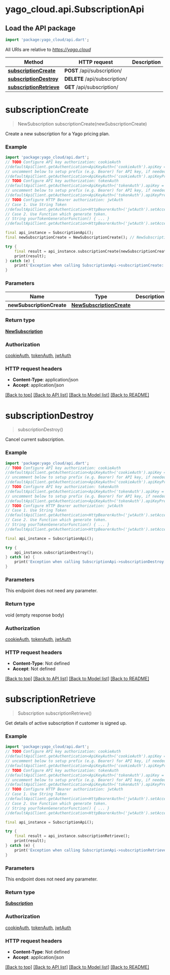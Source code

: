 # yago_cloud.api.SubscriptionApi

## Load the API package
```dart
import 'package:yago_cloud/api.dart';
```

All URIs are relative to *https://yago.cloud*

Method | HTTP request | Description
------------- | ------------- | -------------
[**subscriptionCreate**](SubscriptionApi.md#subscriptioncreate) | **POST** /api/subscription/ | 
[**subscriptionDestroy**](SubscriptionApi.md#subscriptiondestroy) | **DELETE** /api/subscription/ | 
[**subscriptionRetrieve**](SubscriptionApi.md#subscriptionretrieve) | **GET** /api/subscription/ | 


# **subscriptionCreate**
> NewSubscription subscriptionCreate(newSubscriptionCreate)



Create a new subscription for a Yago pricing plan.

### Example
```dart
import 'package:yago_cloud/api.dart';
// TODO Configure API key authorization: cookieAuth
//defaultApiClient.getAuthentication<ApiKeyAuth>('cookieAuth').apiKey = 'YOUR_API_KEY';
// uncomment below to setup prefix (e.g. Bearer) for API key, if needed
//defaultApiClient.getAuthentication<ApiKeyAuth>('cookieAuth').apiKeyPrefix = 'Bearer';
// TODO Configure API key authorization: tokenAuth
//defaultApiClient.getAuthentication<ApiKeyAuth>('tokenAuth').apiKey = 'YOUR_API_KEY';
// uncomment below to setup prefix (e.g. Bearer) for API key, if needed
//defaultApiClient.getAuthentication<ApiKeyAuth>('tokenAuth').apiKeyPrefix = 'Bearer';
// TODO Configure HTTP Bearer authorization: jwtAuth
// Case 1. Use String Token
//defaultApiClient.getAuthentication<HttpBearerAuth>('jwtAuth').setAccessToken('YOUR_ACCESS_TOKEN');
// Case 2. Use Function which generate token.
// String yourTokenGeneratorFunction() { ... }
//defaultApiClient.getAuthentication<HttpBearerAuth>('jwtAuth').setAccessToken(yourTokenGeneratorFunction);

final api_instance = SubscriptionApi();
final newSubscriptionCreate = NewSubscriptionCreate(); // NewSubscriptionCreate | 

try {
    final result = api_instance.subscriptionCreate(newSubscriptionCreate);
    print(result);
} catch (e) {
    print('Exception when calling SubscriptionApi->subscriptionCreate: $e\n');
}
```

### Parameters

Name | Type | Description  | Notes
------------- | ------------- | ------------- | -------------
 **newSubscriptionCreate** | [**NewSubscriptionCreate**](NewSubscriptionCreate.md)|  | 

### Return type

[**NewSubscription**](NewSubscription.md)

### Authorization

[cookieAuth](../README.md#cookieAuth), [tokenAuth](../README.md#tokenAuth), [jwtAuth](../README.md#jwtAuth)

### HTTP request headers

 - **Content-Type**: application/json
 - **Accept**: application/json

[[Back to top]](#) [[Back to API list]](../README.md#documentation-for-api-endpoints) [[Back to Model list]](../README.md#documentation-for-models) [[Back to README]](../README.md)

# **subscriptionDestroy**
> subscriptionDestroy()



Cancel current subscription.

### Example
```dart
import 'package:yago_cloud/api.dart';
// TODO Configure API key authorization: cookieAuth
//defaultApiClient.getAuthentication<ApiKeyAuth>('cookieAuth').apiKey = 'YOUR_API_KEY';
// uncomment below to setup prefix (e.g. Bearer) for API key, if needed
//defaultApiClient.getAuthentication<ApiKeyAuth>('cookieAuth').apiKeyPrefix = 'Bearer';
// TODO Configure API key authorization: tokenAuth
//defaultApiClient.getAuthentication<ApiKeyAuth>('tokenAuth').apiKey = 'YOUR_API_KEY';
// uncomment below to setup prefix (e.g. Bearer) for API key, if needed
//defaultApiClient.getAuthentication<ApiKeyAuth>('tokenAuth').apiKeyPrefix = 'Bearer';
// TODO Configure HTTP Bearer authorization: jwtAuth
// Case 1. Use String Token
//defaultApiClient.getAuthentication<HttpBearerAuth>('jwtAuth').setAccessToken('YOUR_ACCESS_TOKEN');
// Case 2. Use Function which generate token.
// String yourTokenGeneratorFunction() { ... }
//defaultApiClient.getAuthentication<HttpBearerAuth>('jwtAuth').setAccessToken(yourTokenGeneratorFunction);

final api_instance = SubscriptionApi();

try {
    api_instance.subscriptionDestroy();
} catch (e) {
    print('Exception when calling SubscriptionApi->subscriptionDestroy: $e\n');
}
```

### Parameters
This endpoint does not need any parameter.

### Return type

void (empty response body)

### Authorization

[cookieAuth](../README.md#cookieAuth), [tokenAuth](../README.md#tokenAuth), [jwtAuth](../README.md#jwtAuth)

### HTTP request headers

 - **Content-Type**: Not defined
 - **Accept**: Not defined

[[Back to top]](#) [[Back to API list]](../README.md#documentation-for-api-endpoints) [[Back to Model list]](../README.md#documentation-for-models) [[Back to README]](../README.md)

# **subscriptionRetrieve**
> Subscription subscriptionRetrieve()



Get details of active subscription if customer is signed up.

### Example
```dart
import 'package:yago_cloud/api.dart';
// TODO Configure API key authorization: cookieAuth
//defaultApiClient.getAuthentication<ApiKeyAuth>('cookieAuth').apiKey = 'YOUR_API_KEY';
// uncomment below to setup prefix (e.g. Bearer) for API key, if needed
//defaultApiClient.getAuthentication<ApiKeyAuth>('cookieAuth').apiKeyPrefix = 'Bearer';
// TODO Configure API key authorization: tokenAuth
//defaultApiClient.getAuthentication<ApiKeyAuth>('tokenAuth').apiKey = 'YOUR_API_KEY';
// uncomment below to setup prefix (e.g. Bearer) for API key, if needed
//defaultApiClient.getAuthentication<ApiKeyAuth>('tokenAuth').apiKeyPrefix = 'Bearer';
// TODO Configure HTTP Bearer authorization: jwtAuth
// Case 1. Use String Token
//defaultApiClient.getAuthentication<HttpBearerAuth>('jwtAuth').setAccessToken('YOUR_ACCESS_TOKEN');
// Case 2. Use Function which generate token.
// String yourTokenGeneratorFunction() { ... }
//defaultApiClient.getAuthentication<HttpBearerAuth>('jwtAuth').setAccessToken(yourTokenGeneratorFunction);

final api_instance = SubscriptionApi();

try {
    final result = api_instance.subscriptionRetrieve();
    print(result);
} catch (e) {
    print('Exception when calling SubscriptionApi->subscriptionRetrieve: $e\n');
}
```

### Parameters
This endpoint does not need any parameter.

### Return type

[**Subscription**](Subscription.md)

### Authorization

[cookieAuth](../README.md#cookieAuth), [tokenAuth](../README.md#tokenAuth), [jwtAuth](../README.md#jwtAuth)

### HTTP request headers

 - **Content-Type**: Not defined
 - **Accept**: application/json

[[Back to top]](#) [[Back to API list]](../README.md#documentation-for-api-endpoints) [[Back to Model list]](../README.md#documentation-for-models) [[Back to README]](../README.md)

